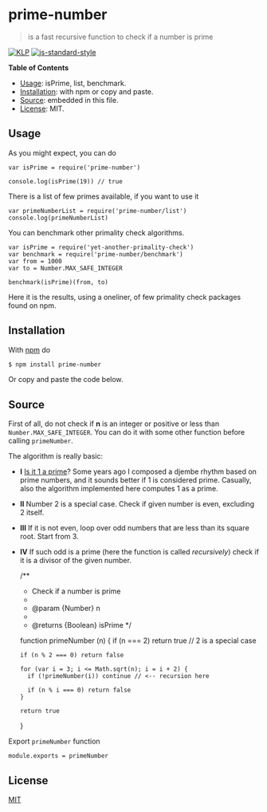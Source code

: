 # prime-number

> is a fast recursive function to check if a number is prime

[![KLP](https://img.shields.io/badge/kiss-literate-orange.svg)](https://github.com/fibo/kiss-literate-programming) [![js-standard-style](https://img.shields.io/badge/code%20style-standard-brightgreen.svg)](http://standardjs.com/)

**Table of Contents**

* [Usage](#usage): isPrime, list, benchmark.
* [Installation](#installation): with npm or copy and paste.
* [Source](#source): embedded in this file.
* [License](#license): MIT.

## Usage

As you might expect, you can do

```
var isPrime = require('prime-number')

console.log(isPrime(19)) // true
```

There is a list of few primes available, if you want to use it

```
var primeNumberList = require('prime-number/list')
console.log(primeNumberList)
```

You can benchmark other primality check algorithms.

```
var isPrime = require('yet-another-primality-check')
var benchmark = require('prime-number/benchmark')
var from = 1000
var to = Number.MAX_SAFE_INTEGER

benchmark(isPrime)(from, to)
```

Here it is the results, using a oneliner, of few primality check packages
found on npm.


## Installation

With [npm](https://npmjs.org/) do

```bash
$ npm install prime-number
```

Or copy and paste the code below.

## Source

First of all, do not check if **n** is an integer or positive or less than `Number.MAX_SAFE_INTEGER`.
You can do it with some other function before calling `primeNumber`.

The algorithm is really basic:

* **I** [Is it 1 a prime](https://en.wikipedia.org/wiki/Prime_number#Primality_of_one)?  Some years ago I composed a djembe rhythm based on prime numbers, and it sounds better if 1 is considered prime.  Casually, also the algorithm implemented here computes 1 as a prime.
* **II** Number 2 is a special case. Check if given number is even, excluding 2 itself.
* **III** If it is not even, loop over odd numbers that are less than its square root. Start from 3.
* **IV** If such odd is a prime (here the function is called *recursively*) check if it is a divisor of the given number.


    /**
     * Check if a number is prime
     *
     * @param {Number} n
     *
     * @returns {Boolean} isPrime
     */

    function primeNumber (n) {
      if (n === 2) return true // 2 is a special case

      if (n % 2 === 0) return false

      for (var i = 3; i <= Math.sqrt(n); i = i + 2) {
        if (!primeNumber(i)) continue // <-- recursion here

        if (n % i === 0) return false
      }

      return true
    }


Export `primeNumber` function

    module.exports = primeNumber

## License

[MIT](http://g14n.info/mit-license/)
